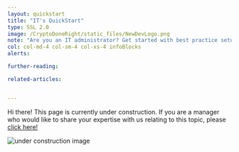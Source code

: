 ```yaml
---
layout: quickstart
title: "IT's QuickStart"
type: SSL 2.0
image: /CryptoDoneRight/static_files/NewDevLogo.png
note: "Are you an IT administrator? Get started with best practice setup details above."
col: col-md-4 col-sm-4 col-xs-4 infoBlocks
alerts:

further-reading:

related-articles:


---
```


Hi there! This page is currently under construction. If you are a manager who would like to share your expertise with us relating to this topic, please <a href="CryptoDoneRight/CONTRIBUTING-template.md">click here!</a>

<img src="/CryptoDoneRight/static_files/download.jpeg" alt="under construction image">
